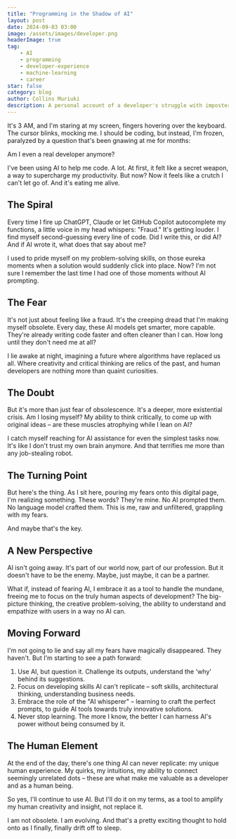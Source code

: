 ```yaml
---
title: "Programming in the Shadow of AI"
layout: post
date: 2024-09-03 03:00
image: /assets/images/developer.png
headerImage: true
tag:
    - AI
    - programming
    - developer-experience
    - machine-learning
    - career
star: false
category: blog
author: Collins Muriuki
description: A personal account of a developer's struggle with imposter syndrome in the age of AI-assisted programming, and finding a path to empowerment.
---
```


It's 3 AM, and I'm staring at my screen, fingers hovering over the keyboard. The cursor blinks, mocking me. I should be coding, but instead, I'm frozen, paralyzed by a question that's been gnawing at me for months:

Am I even a real developer anymore?

I've been using AI to help me code. A lot. At first, it felt like a secret weapon, a way to supercharge my productivity. But now? Now it feels like a crutch I can't let go of. And it's eating me alive.

## The Spiral

Every time I fire up ChatGPT, Claude or let GitHub Copilot autocomplete my functions, a little voice in my head whispers: "Fraud." It's getting louder. I find myself second-guessing every line of code. Did I write this, or did AI? And if AI wrote it, what does that say about me?

I used to pride myself on my problem-solving skills, on those eureka moments when a solution would suddenly click into place. Now? I'm not sure I remember the last time I had one of those moments without AI prompting.

## The Fear

It's not just about feeling like a fraud. It's the creeping dread that I'm making myself obsolete. Every day, these AI models get smarter, more capable. They're already writing code faster and often cleaner than I can. How long until they don't need me at all?

I lie awake at night, imagining a future where algorithms have replaced us all. Where creativity and critical thinking are relics of the past, and human developers are nothing more than quaint curiosities.

## The Doubt

But it's more than just fear of obsolescence. It's a deeper, more existential crisis. Am I losing myself? My ability to think critically, to come up with original ideas – are these muscles atrophying while I lean on AI?

I catch myself reaching for AI assistance for even the simplest tasks now. It's like I don't trust my own brain anymore. And that terrifies me more than any job-stealing robot.

## The Turning Point

But here's the thing. As I sit here, pouring my fears onto this digital page, I'm realizing something. These words? They're mine. No AI prompted them. No language model crafted them. This is me, raw and unfiltered, grappling with my fears.

And maybe that's the key.

## A New Perspective

AI isn't going away. It's part of our world now, part of our profession. But it doesn't have to be the enemy. Maybe, just maybe, it can be a partner.

What if, instead of fearing AI, I embrace it as a tool to handle the mundane, freeing me to focus on the truly human aspects of development? The big-picture thinking, the creative problem-solving, the ability to understand and empathize with users in a way no AI can.

## Moving Forward

I'm not going to lie and say all my fears have magically disappeared. They haven't. But I'm starting to see a path forward:

1. Use AI, but question it. Challenge its outputs, understand the 'why' behind its suggestions.
2. Focus on developing skills AI can't replicate – soft skills, architectural thinking, understanding business needs.
3. Embrace the role of the "AI whisperer" – learning to craft the perfect prompts, to guide AI tools towards truly innovative solutions.
4. Never stop learning. The more I know, the better I can harness AI's power without being consumed by it.

## The Human Element

At the end of the day, there's one thing AI can never replicate: my unique human experience. My quirks, my intuitions, my ability to connect seemingly unrelated dots – these are what make me valuable as a developer and as a human being.

So yes, I'll continue to use AI. But I'll do it on my terms, as a tool to amplify my human creativity and insight, not replace it.

I am not obsolete. I am evolving. And that's a pretty exciting thought to hold onto as I finally, finally drift off to sleep.
